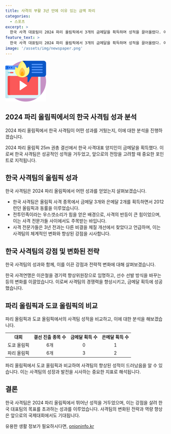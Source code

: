 ```yaml
---
title: 사격의 부활 3년 만에 이유 있는 금맥 파리
categories:
  - 스포츠
excerpt: >
  한국 사격 대표팀이 2024 파리 올림픽에서 3개의 금메달을 획득하며 성적을 끌어올렸다. 이는 전문가들이 체질 개선과 국가대표 선발 방식의 변화를 강조한 결과로 분석되고 있다. 사격의 성과는 2016년 이후 체계적인 국제 대회 경험과 현지 적응 훈련에 주목한 노력의 결과라고 대한사격연맹에서 설명했다. 종목별로 잘하는 선수를 뽑고 키우는 것이 중요하다는 입장이다.
feature_text: >
  한국 사격 대표팀이 2024 파리 올림픽에서 3개의 금메달을 획득하며 성적을 끌어올렸다. 이는 전문가들이 체질 개선과 국가대표 선발 방식의 변화를 강조한 결과로 분석되고 있다. 사격의 성과는 2016년 이후 체계적인 국제 대회 경험과 현지 적응 훈련에 주목한 노력의 결과라고 대한사격연맹에서 설명했다. 종목별로 잘하는 선수를 뽑고 키우는 것이 중요하다는 입장이다.
image: '/assets/img/newspaper.png'
---
```


<p><img src="/assets/img/news.png" alt="rentncar 속보" /></p>

<h2>2024 파리 올림픽에서의 한국 사격팀 성과 분석</h2>

<p>2024 파리 올림픽에서 한국 사격팀이 어떤 성과를 거뒀는지, 이에 대한 분석을 진행하겠습니다.</p>

<p data-ke-size="size16">2024 파리 올림픽 25m 권총 결선에서 한국 사격대표 양지인이 금메달을 획득했다. 이로써 한국 사격팀은 성공적인 성적을 거두었고, 앞으로의 전망을 고려할 때 중요한 포인트로 지적됩니다.</p>

<h2>한국 사격팀의 올림픽 성과</h2>

<p>한국 사격팀은 2024 파리 올림픽에서 어떤 성과를 얻었는지 살펴보겠습니다.</p>

<ul>
  <li>한국 사격팀은 올림픽 사격 종목에서 금메달 3개와 은메달 2개를 획득하면서 2012 런던 올림픽과 동률을 이루었습니다.</li>
  <li>전투민족이라는 우스갯소리가 힘을 얻은 배경으로, 사격의 반등이 큰 힘이었으며, 이는 사격 전문가들 사이에서도 주목받는 바입니다.</li>
  <li>사격 전문가들은 3년 전과는 다른 비결을 체질 개선에서 찾았다고 언급하며, 이는 사격팀의 체계적인 변화와 향상된 강점을 시사합니다.</li>
</ul>

<h2>한국 사격팀의 강점 및 변화된 전략</h2>

<p>한국 사격팀의 성과와 함께, 이를 이끈 강점과 전략적 변화에 대해 살펴보겠습니다.</p>

<p data-ke-size="size16">한국 사격연맹은 이은철을 경기력 향상위원장으로 임명하고, 선수 선발 방식을 바꾸는 등의 변화를 이끌었습니다. 이로써 사격팀의 경쟁력을 향상시키고, 금메달 획득에 성공했습니다.</p>

<h2>파리 올림픽과 도쿄 올림픽의 비교</h2>

<p>파리 올림픽과 도쿄 올림픽에서의 사격팀 성적을 비교하고, 이에 대한 분석을 해보겠습니다.</p>

<table>
  <tr>
    <td style="text-align: center; height: 17px;"><b>대회</b></td>
    <td style="text-align: center; height: 17px;"><b>결선 진출 종목 수</b></td>
    <td style="text-align: center; height: 17px;"><b>금메달 획득 수</b></td>
    <td style="text-align: center; height: 17px;"><b>은메달 획득 수</b></td>
  </tr>
  <tr>
    <td style="text-align: center; height: 17px;">도쿄 올림픽</td>
    <td style="text-align: center; height: 17px;">6개</td>
    <td style="text-align: center; height: 17px;">0</td>
    <td style="text-align: center; height: 17px;">1</td>
  </tr>
  <tr>
    <td style="text-align: center; height: 17px;">파리 올림픽</td>
    <td style="text-align: center; height: 17px;">6개</td>
    <td style="text-align: center; height: 17px;">3</td>
    <td style="text-align: center; height: 17px;">2</td>
  </tr>
</table>

<p data-ke-size="size16">파리 올림픽에서 도쿄 올림픽과 비교하여 사격팀의 향상된 성적이 드러났음을 알 수 있습니다. 이는 사격팀의 성장과 발전을 시사하는 중요한 지표로 해석됩니다.</p>

<h2>결론</h2>

<p>한국 사격팀은 2024 파리 올림픽에서 뛰어난 성적을 거두었으며, 이는 강점을 살려 한국 대표팀의 목표를 초과하는 성과를 이루었습니다. 사격팀의 변화된 전략과 역량 향상은 앞으로의 국제대회에서도 기대됩니다.</p>
유용한 생활 정보가 필요하시다면, <a href="https://onioninfo.kr" rel="dofollow">onioninfo.kr</a>


